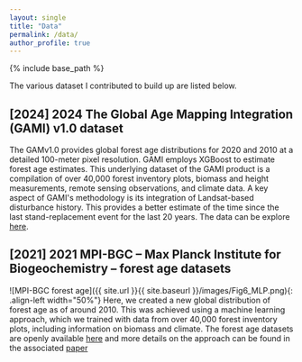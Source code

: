 ```yaml
---
layout: single
title: "Data"
permalink: /data/
author_profile: true
---
```


{% include base_path %}

The various dataset I contributed to build up are listed below.

## \[2024\] 2024 The Global Age Mapping Integration (GAMI) v1.0 dataset
The GAMv1.0 provides global forest age distributions for 2020 and 2010 at a detailed 100-meter pixel resolution. GAMI employs XGBoost to estimate forest age estimates. This underlying dataset of the GAMI product is a compilation of over 40,000 forest inventory plots, biomass and height measurements, remote sensing observations, and climate data. A key aspect of GAMI's methodology is its integration of Landsat-based disturbance history. This provides a better estimate of the time since the last stand-replacement event for the last 20 years. The data can be explore [here](https://besnardsim.users.earthengine.app/view/globalforestage).

## \[2021\] 2021 MPI-BGC – Max Planck Institute for Biogeochemistry – forest age datasets
![MPI-BGC forest age]({{ site.url }}{{ site.baseurl }}/images/Fig6_MLP.png){: .align-left width="50%"}
Here, we created a new global distribution of forest age as of around 2010. This was achieved using a machine learning approach, which we trained with data from over 40,000 forest inventory plots, including information on biomass and climate. The forest age datasets are openly available [here](https://doi.org/10.17871/ForestAgeBGI.2021) and more details on the approach can be found in the associated [paper](https://doi.org/10.5194/essd-13-4881-2021)



